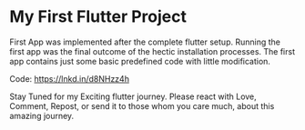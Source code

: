 
# My First Flutter Project


First App was implemented after the complete flutter setup. Running the first app was the final outcome of the hectic installation processes. The first app contains just some basic predefined code with little modification.

Code:
https://lnkd.in/d8NHzz4h


Stay Tuned for my Exciting flutter journey.
Please react with Love, Comment, Repost, or send it to those whom you care much, about this amazing journey.






